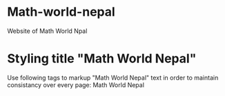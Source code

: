 # Math-world-nepal
Website of Math World Npal
# Styling title "Math World Nepal"
Use following tags to markup "Math World Nepal" text in order to maintain consistancy over every page:
<tagName class="title-text">
    <span class="math">Math</span> World Nepal
</tagName>